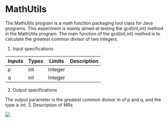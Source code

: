 # MathUtils
The MathUtils program is a math function packaging tool class for Java programs. This experiment is mainly aimed at testing the gcd(int,int) method in the MathUtils program. The main function of the gcd(int,int) method is to calculate the greatest common divisor of two integers.
1.	Input specifications

| Inputs   | Types  |  Limits  |Description|
| ----| -----| ---- |----|
| p | int | Integer |    |
|q |  int | Integer |    |
2.	Output specifications

The output parameter is the greatest common divisor m of p and q, and the type is int. 
3.	Description of MRs

![](https://cdn.jsdelivr.net/gh/Evan-ZJ/MyPic/img/20210329171817.png)
